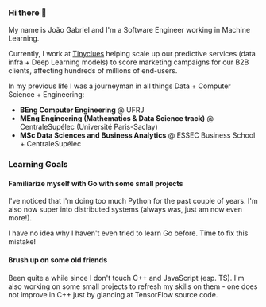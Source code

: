 ### Hi there 👋

<!--
**jg-lopes/jg-lopes** is a ✨ _special_ ✨ repository because its `README.md` (this file) appears on your GitHub profile.

Here are some ideas to get you started:

- 🔭 I’m currently working on ...
- 🌱 I’m currently learning ...
- 👯 I’m looking to collaborate on ...
- 🤔 I’m looking for help with ...
- 💬 Ask me about ...
- 📫 How to reach me: ...
- 😄 Pronouns: ...
- ⚡ Fun fact: ...
-->

My name is João Gabriel and I'm a Software Engineer working in Machine Learning.

Currently, I work at [Tinyclues](https://www.tinyclues.com/) helping scale up our predictive services (data infra + Deep Learning models) to score marketing campaigns for our B2B clients, affecting hundreds of millions of end-users.

In my previous life I was a journeyman in all things Data + Computer Science + Engineering:
* **BEng Computer Engineering** @ UFRJ
* **MEng Engineering (Mathematics & Data Science track)** @ CentraleSupélec (Université Paris-Saclay)
* **MSc Data Sciences and Business Analytics** @ ESSEC Business School + CentraleSupélec

### Learning Goals

#### Familiarize myself with Go with some small projects

I've noticed that I'm doing too much Python for the past couple of years. I'm also now super into distributed systems (always was, just am now even more!).

I have no idea why I haven't even tried to learn Go before. Time to fix this mistake!

#### Brush up on some old friends

Been quite a while since I don't touch C++ and JavaScript (esp. TS). I'm also working on some small projects to refresh my skills on them - one does not improve in C++ just by glancing at TensorFlow source code.
